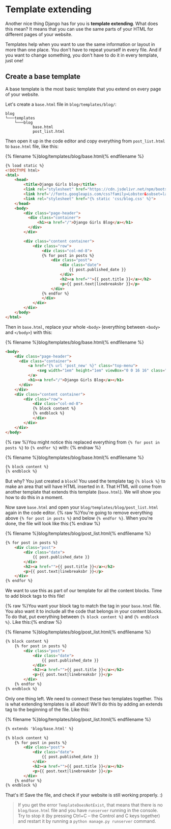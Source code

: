 # Template extending

Another nice thing Django has for you is __template extending__. What does this mean? It means that you can use the same parts of your HTML for different pages of your website.

Templates help when you want to use the same information or layout in more than one place.  You don't have to repeat yourself in every file. And if you want to change something, you don't have to do it in every template, just one!

## Create a base template

A base template is the most basic template that you extend on every page of your website.

Let's create a `base.html` file in `blog/templates/blog/`:

```
blog
└───templates
    └───blog
            base.html
            post_list.html
```

Then open it up in the code editor and copy everything from `post_list.html` to `base.html` file, like this:

{% filename %}blog/templates/blog/base.html{% endfilename %}
```html
{% load static %}
<!DOCTYPE html>
<html>
    <head>
        <title>Django Girls blog</title>
        <link rel="stylesheet" href="https://cdn.jsdelivr.net/npm/bootstrap@4.5.3/dist/css/bootstrap.min.css" integrity="sha384-TX8t27EcRE3e/ihU7zmQxVncDAy5uIKz4rEkgIXeMed4M0jlfIDPvg6uqKI2xXr2" crossorigin="anonymous">
        <link href='//fonts.googleapis.com/css?family=Lobster&subset=latin,latin-ext' rel='stylesheet' type='text/css'>
        <link rel="stylesheet" href="{% static 'css/blog.css' %}">
    </head>
    <body>
        <div class="page-header">
          <div class="container">
              <h1><a href="/">Django Girls Blog</a></h1>
          </div>
        </div>

        <div class="content container">
            <div class="row">
                <div class="col-md-8">
                {% for post in posts %}
                    <div class="post">
                        <div class="date">
                            {{ post.published_date }}
                        </div>
                        <h2><a href="">{{ post.title }}</a></h2>
                        <p>{{ post.text|linebreaksbr }}</p>
                    </div>
                {% endfor %}
                </div>
            </div>
        </div>
    </body>
</html>
```

Then in `base.html`, replace your whole `<body>` (everything between `<body>` and `</body>`) with this:

{% filename %}blog/templates/blog/base.html{% endfilename %}
```html
<body>
    <div class="page-header">
      <div class="container">
          <a href="{% url 'post_new' %}" class="top-menu">
              <svg width="1em" height="1em" viewBox="0 0 16 16" class="bi bi-file-earmark-plus" fill="currentColor" xmlns="http://www.w3.org/2000/svg"><path d="M4 0h5.5v1H4a1 1 0 0 0-1 1v12a1 1 0 0 0 1 1h8a1 1 0 0 0 1-1V4.5h1V14a2 2 0 0 1-2 2H4a2 2 0 0 1-2-2V2a2 2 0 0 1 2-2z"/><path d="M9.5 3V0L14 4.5h-3A1.5 1.5 0 0 1 9.5 3z"/><path fill-rule="evenodd" d="M8 6.5a.5.5 0 0 1 .5.5v1.5H10a.5.5 0 0 1 0 1H8.5V11a.5.5 0 0 1-1 0V9.5H6a.5.5 0 0 1 0-1h1.5V7a.5.5 0 0 1 .5-.5z"/></svg>
          </a>
          <h1><a href="/">Django Girls Blog</a></h1>
      </div>
    </div>
    <div class="content container">
        <div class="row">
            <div class="col-md-8">
            {% block content %}
            {% endblock %}
            </div>
        </div>
    </div>
</body>
```

{% raw %}You might notice this replaced everything from `{% for post in posts %}` to `{% endfor %}` with: {% endraw %}

{% filename %}blog/templates/blog/base.html{% endfilename %}
```html
{% block content %}
{% endblock %}
```
But why?  You just created a `block`!  You used the template tag `{% block %}` to make an area that will have HTML inserted in it. That HTML will come from another template that extends this template (`base.html`). We will show you how to do this in a moment.

Now save `base.html` and open your `blog/templates/blog/post_list.html` again in the code editor.
{% raw %}You're going to remove everything above `{% for post in posts %}` and below `{% endfor %}`. When you're done, the file will look like this:{% endraw %}

{% filename %}blog/templates/blog/post_list.html{% endfilename %}
```html
{% for post in posts %}
    <div class="post">
        <div class="date">
            {{ post.published_date }}
        </div>
        <h2><a href="">{{ post.title }}</a></h2>
        <p>{{ post.text|linebreaksbr }}</p>
    </div>
{% endfor %}
```

We want to use this as part of our template for all the content blocks.
Time to add block tags to this file!

{% raw %}You want your block tag to match the tag in your `base.html` file. You also want it to include all the code that belongs in your content blocks. To do that, put everything between `{% block content %}` and `{% endblock %}`. Like this:{% endraw %}

{% filename %}blog/templates/blog/post_list.html{% endfilename %}
```html
{% block content %}
    {% for post in posts %}
        <div class="post">
            <div class="date">
                {{ post.published_date }}
            </div>
            <h2><a href="">{{ post.title }}</a></h2>
            <p>{{ post.text|linebreaksbr }}</p>
        </div>
    {% endfor %}
{% endblock %}
```

Only one thing left. We need to connect these two templates together.  This is what extending templates is all about!  We'll do this by adding an extends tag to the beginning of the file. Like this:

{% filename %}blog/templates/blog/post_list.html{% endfilename %}
```html
{% extends 'blog/base.html' %}

{% block content %}
    {% for post in posts %}
        <div class="post">
            <div class="date">
                {{ post.published_date }}
            </div>
            <h2><a href="">{{ post.title }}</a></h2>
            <p>{{ post.text|linebreaksbr }}</p>
        </div>
    {% endfor %}
{% endblock %}
```

That's it! Save the file, and check if your website is still working properly. :)

> If you get the error `TemplateDoesNotExist`, that means that there is no `blog/base.html` file and you have `runserver` running in the console. Try to stop it (by pressing Ctrl+C – the Control and C keys together) and restart it by running a `python manage.py runserver` command.
